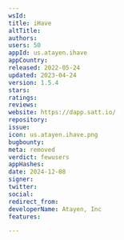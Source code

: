 ```yaml
---
wsId: 
title: iHave
altTitle: 
authors: 
users: 50
appId: us.atayen.ihave
appCountry: 
released: 2022-05-24
updated: 2023-04-24
version: 1.5.4
stars: 
ratings: 
reviews: 
website: https://dapp.satt.io/
repository: 
issue: 
icon: us.atayen.ihave.png
bugbounty: 
meta: removed
verdict: fewusers
appHashes: 
date: 2024-12-08
signer: 
twitter: 
social: 
redirect_from: 
developerName: Atayen, Inc
features: 

---
```



